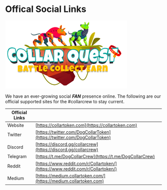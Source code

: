 # Offical Social Links

![CollarQuest a Metaverse Play2Earn Ecosystem](../../.gitbook/assets/CollarQuest-SM.png)

We have an ever-growing social _**FAN**_ presence online. The following are our official supported sites for the #collarcrew to stay current.

| **Official Links** |                                                                                |
| ------------------ | ------------------------------------------------------------------------------ |
| Website            | [https://collartoken.com](https://collartoken.com)                             |
| Twitter            | [https://twitter.com/DogCollarToken](https://twitter.com/DogCollarToken)       |
| Discord            | [https://discord.gg/collarcrew](https://discord.gg/collarcrew)                 |
| Telegram           | [https://t.me/DogCollarCrew](https://t.me/DogCollarCrew)                       |
| Reddit             | [https://www.reddit.com/r/Collartoken/](https://www.reddit.com/r/Collartoken/) |
| Medium             | [https://medium.collartoken.com/](https://medium.collartoken.com)              |
